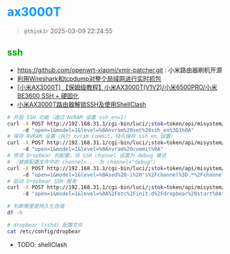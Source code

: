 # <font color=#0099ff> **ax3000T** </font>

> `@think3r` 2025-03-09 22:24:55

## <font color=#009A000> ssh </font>

- <https://github.com/openwrt-xiaomi/xmir-patcher.git> : 小米路由器刷机开源
- [利用Wireshark和tcpdump对整个局域网进行实时抓包](https://jayant-tang.github.io/jayant97.github.io/2022/12/dad29a5a49fd/index.html)
- [[小米AX3000T] 【保姆级教程】小米AX3000T(V1V2)/小米6500PRO/小米BE3600 SSH + 硬固化](https://www.right.com.cn/forum/thread-8321180-1-1.html)
- [小米AX3000T路由器解锁SSH及使用ShellClash](https://lng205.github.io/posts/router/#%E8%A7%A3%E9%94%81ssh)

```sh
# 开启 SSH 功能（通过 NVRAM 设置 ssh_en=1）
curl -X POST http://192.168.31.1/cgi-bin/luci/;stok=token/api/misystem/arn_switch \
     -d "open=1&model=1&level=%0Anvram%20set%20ssh_en%3D1%0A"
# 保存 NVRAM 设置（执行 nvram commit，持久保存 ssh_en 设置）
curl -X POST http://192.168.31.1/cgi-bin/luci/;stok=token/api/misystem/arn_switch \
     -d "open=1&model=1&level=%0Anvram%20commit%0A"
# 修改 Dropbear 的配置，将 SSH channel 设置为 debug 模式
# （替换配置文件中的 channel=... 为 channel="debug"）
curl -X POST http://192.168.31.1/cgi-bin/luci/;stok=token/api/misystem/arn_switch \
     -d "open=1&model=1&level=%0Ased%20-i%20's%2Fchannel%3D.*%2Fchannel%3D%22debug%22%2Fg'%20%2Fetc%2Finit.d%2Fdropbear%0A"
# 启动 Dropbear SSH 服务
curl -X POST http://192.168.31.1/cgi-bin/luci/;stok=token/api/misystem/arn_switch \
     -d "open=1&model=1&level=%0A%2Fetc%2Finit.d%2Fdropbear%20start%0A"

# 判断哪里是持久化存储
df -h

# dropbear (sshd) 配置文件
cat /etc/config/dropbear
```

- TODO: shellClash
